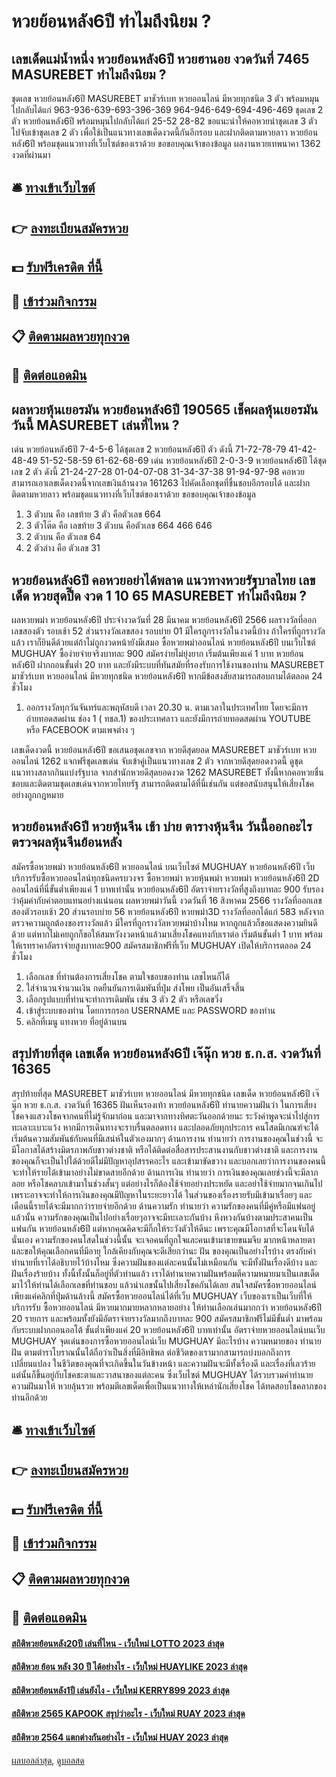 # หวยย้อนหลัง6ปี ทำไมถึงนิยม ?
## เลขเด็ดแม่น้ำหนึ่ง หวยย้อนหลัง6ปี หวยฮานอย งวดวันที่ 7465 MASUREBET ทำไมถึงนิยม ?
ชุดเลข หวยย้อนหลัง6ปี MASUREBET มาชัวร์เบท หวยออนไลน์ มีหวยทุกชนิด 3 ตัว พร้อมหมุนไปกลับได้แก่
963-936-639-693-396-369
964-946-649-694-496-469
ชุดเลข 2 ตัว หวยย้อนหลัง6ปี พร้อมหมุนไปกลับได้แก่
25-52
28-82
ขอแนะนำให้คอหวยนำชุดเลข 3 ตัว ไปจับเข้าชุดเลข 2 ตัว เพื่อใช้เป็นแนวทางเลขเด็ดงวดนี้กันอีกรอบ และฝากติดตามหวยลาว หวยย้อนหลัง6ปี พร้อมชุดแนวทางที่เว็บไซต์ของเราด้วย
ขอขอบคุณเจ้าของข้อมูล
ผลงานหวยเทพนาคา 1362 งวดที่ผ่านมา

## 🛎 [ทางเข้าเว็บไซต์](https://bit.ly/3BG5bNw)
## 👉 [ลงทะเบียนสมัครหวย](https://bit.ly/3BG5bNw)
## 💵 [รับฟรีเครดิต ที่นี้](https://bit.ly/3C3mvgS)
## 👑 [เข้าร่วมกิจกรรม](https://bit.ly/3C3mvgS)
## 📋 [ติดตามผลหวยทุกงวด](https://bit.ly/3C3mvgS)
## 📱 [ติดต่อแอดมิน](https://bit.ly/3C3mvgS)

## ผลหวยหุ้นเยอรมัน หวยย้อนหลัง6ปี 190565 เช็คผลหุ้นเยอรมันวันนี้ MASUREBET เล่นที่ไหน ?
เด่น หวยย้อนหลัง6ปี 7-4-5-6 ได้ชุดเลข 2 หวยย้อนหลัง6ปี ตัว ดังนี้
71-72-78-79
41-42-48-49
51-52-58-59
61-62-68-69
เด่น หวยย้อนหลัง6ปี 2-0-3-9 หวยย้อนหลัง6ปี ได้ชุดเลข 2 ตัว ดังนี้
21-24-27-28
01-04-07-08
31-34-37-38
91-94-97-98
คอหวยสามารถเอาเลขเด็ดงวดนี้จากเลขเงินล้านงวด 161263 ไปคัดเลือกชุดที่ชื่นชอบอีกรอบได้ และฝากติดตามหวยลาว พร้อมชุดแนวทางที่เว็บไซต์ของเราด้วย
ขอขอบคุณเจ้าของข้อมูล
1. 3 ตัวบน คือ เลขท้าย 3 ตัว คือตัวเลข 664
2. 3 ตัวโต๊ด คือ เลขท้าย 3 ตัวบน คือตัวเลข 664 466 646
3. 2 ตัวบน คือ ตัวเลข 64
4. 2 ตัวล่าง คือ ตัวเลข 31

## หวยย้อนหลัง6ปี คอหวยอย่าได้พลาด แนวทางหวยรัฐบาลไทย เลขเด็ด หวยสุดปี๊ด งวด 1 10 65 MASUREBET ทำไมถึงนิยม ?
ผลหวยพม่า หวยย้อนหลัง6ปี ประจำงวดวันที่ 28 มีนาคม หวยย้อนหลัง6ปี 2566 ผลรางวัลที่ออกเลขสองตัว รอบเช้า 52 ส่วนรางวัลเลขสอง รอบบ่าย 01 มีใครถูกรางวัลในงวดนี้บ้าง ถ้าใครที่ถูกรางวัลแล้ว เราก็ยินดีด้วยแต่ถ้าไม่ถูกงวดหน้ายังมีเสมอ ซื้อหวยพม่าออนไลน์ หวยย้อนหลัง6ปี บนเว็บไซต์ MUGHUAY ซื้อง่ายจ่ายจริงบาทละ 900 สมัครง่ายไม่ยุ่งยาก เริ่มต้นเพียงแค่ 1 บาท หวยย้อนหลัง6ปี ฝากถอนขั้นต่ำ 20 บาท และยังมีระบบที่ทันสมัยที่รองรับการใช้งานของท่าน MASUREBET มาชัวร์เบท หวยออนไลน์ มีหวยทุกชนิด หวยย้อนหลัง6ปี หากมีข้อสงสัยสามารถสอบถามได้ตลอด 24 ชั่วโมง
1. ออกรางวัลทุกวันจันทร์และพฤหัสบดี เวลา 20.30 น. ตามเวลาในประเทศไทย โดยจะมีการถ่ายทอดสดผ่าน ช่อง 1 ( ทชล.1) ของประเทศลาว และยังมีการถ่ายทอดสดผ่าน YOUTUBE หรือ FACEBOOK ตามเพจต่าง ๆ

เลขเด็ดงวดนี้ หวยย้อนหลัง6ปี ขอเสนอชุดเลขจาก หวยดีสุดยอด MASUREBET มาชัวร์เบท หวยออนไลน์ 1262 แจกฟรีชุดเลขเด่น จับเข้าคู่เป็นแนวทางเลข 2 ตัว จากหวยดีสุดยอดงวดนี้ ดูชุดแนวทางสลากกินแบ่งรัฐบาล จากสำนักหวยดีสุดยอดงวด 1262 MASUREBET ทั้งนี้หากคอหวยชื่นชอบและติดตามชุดเลขเด่นจากหวยไทยรัฐ สามารถติดตามได้ที่นี่เช่นกัน แต่ขอสนับสนุนให้เสี่ยงโชคอย่างถูกกฎหมาย

## หวยย้อนหลัง6ปี หวยหุ้นจีน เช้า บ่าย ตารางหุ้นจีน วันนี้ออกอะไร ตรวจผลหุ้นจีนย้อนหลัง
สมัครซื้อหวยพม่า หวยย้อนหลัง6ปี หวยออนไลน์ บนเว็บไซต์ MUGHUAY หวยย้อนหลัง6ปี เว็บบริการรับซื้อหวยออนไลน์ทุกชนิดครบวงจร ซื้อหวยพม่า หวยหุ้นพม่า หวยพม่า หวยย้อนหลัง6ปี 2D ออนไลน์ที่นี่ขั้นต่ำเพียงแค่ 1 บาทเท่านั้น หวยย้อนหลัง6ปี อัตราจ่ายรางวัลที่สูงถึงบาทละ 900 รับรองว่าคุ้มค่ากับค่าตอบแทนอย่างแน่นอน
ผลหวยพม่าวันนี้ งวดวันที่ 16 สิงหาคม 2566 รางวัลที่ออกเลขสองตัวรอบเช้า 20 ส่วนรอบบ่าย 56 หวยย้อนหลัง6ปี หวยพม่า3D รางวัลที่ออกได้แก่ 583 หลังจากตรวจความถูกต้องของรางวัลแล้ว มีใครที่ถูกรางวัลหวยพม่าบ้างไหม หากถูกแล้วก็ขอแสดงความยินดีด้วย แต่หากไม่เคยถูกก็ขอให้สมหวังงวดหน้าแล้วมาเสี่ยงโชคแทงกับเราต่อ เริ่มต้นขั้นต่ำ 1 บาท พร้อมให้เรทราคาอัตราจ่ายสูงบาทละ900 สมัครสมาชิกฟรีที่เว็บ MUGHUAY เปิดให้บริการตลอด 24 ชั่วโมง
1. เลือกเลข ที่ท่านต้องการเสี่ยงโชค ตามใจชอบของท่าน เลขไหนก็ได้
2. ใส่จำนวนจำนวนเงิน กดยืนยันการเดิมพันที่ปุ่ม ส่งโพย เป็นอันเสร็จสิ้น
3. เลือกรูปแบบที่ท่านจะทำการเดิมพัน เช่น 3 ตัว 2 ตัว หรือเลขวิ่ง
4. เข้าสู่ระบบของท่าน โดยการกรอก USERNAME และ PASSWORD ของท่าน
5. คลิกที่เมนู แทงหวย ที่อยู่ด้านบน

## สรุปท้ายที่สุด เลขเด็ด หวยย้อนหลัง6ปี เจ๊นุ๊ก หวย ธ.ก.ส. งวดวันที่ 16365
สรุปท้ายที่สุด MASUREBET มาชัวร์เบท หวยออนไลน์ มีหวยทุกชนิด เลขเด็ด หวยย้อนหลัง6ปี เจ๊นุ๊ก หวย ธ.ก.ส. งวดวันที่ 16365 ฝันเห็นรองเท้า หวยย้อนหลัง6ปี ทำนายความฝันว่า ในการเสี่ยงโชคจงแสวงโชคจากคนที่ไม่รู้จักมาก่อน และมาจากทางทิศตะวันออกด้วยนะ ระวังคำพูดจะนำไปสู่การทะเลาะเบาะแว้ง หากมีการเดินทางจะราบรื่นตลอดทาง และปลอดภัยทุกประการ คนโสดมีเกณฑ์จะได้เริ่มต้นความสัมพันธ์กับคนที่มีเสน่ห์ในตัวเองมากๆ
ด้านการงาน ทำนายว่า การงานของคุณในช่วงนี้ จะมีโอกาสได้สร้างมิตรภาพกับชาวต่างชาติ หรือได้ติดต่อสื่อสารประสานงานกับชาวต่างชาติ และการงานของคุณก็จะเป็นไปได้ด้วยดีไม่มีปัญหาอุปสรรคอะไร และเข้ามาขัดขวาง และบอกเลยว่าการงานของคนนี้ จะทำให้รายได้เข้ามาอย่างไม่ขาดสายอีกด้วย
ด้านการเงิน ทำนายว่า การเงินของคุณเลยช่วงนี้จะมีลาภลอย หรือโชคลาภเข้ามาในช่วงสั้นๆ แต่อย่างไรก็ต้องใช้จ่ายอย่างประหยัด และอย่าใช้จ่ายมากจนเกินไป เพราะอาจจะทำให้การเงินของคุณมีปัญหาในระยะยาวได้ ในส่วนของเรื่องรายรับมีเข้ามาเรื่อยๆ และเดือนนี้รายได้จะมีมากกว่ารายจ่ายอีกด้วย
ด้านความรัก ทำนายว่า ความรักของคนที่มีคู่หรือมีแฟนอยู่แล้วนั้น ความรักของคุณเป็นไปอย่างเรื่อยๆอาจจะมีทะเลาะกันบ้าง หึงหวงกันบ้างตามประสาคนเป็นแฟนกัน หวยย้อนหลัง6ปี แต่หากคุณคิดจะมีกิ๊กให้ระวังตัวให้ดีนะ เพราะคุณมีโอกาสที่จะโดนจับได้นั่นเอง ความรักของคนโสดในช่วงนี้นั้น จะเจอคนที่ถูกใจและคนเข้ามาขายขนมจีบ มากหน้าหลายตาและขอให้คุณเลือกคนที่มีอายุ ใกล้เคียงกับคุณจะดีเสียกว่านะ
ฝัน ของคุณเป็นอย่างไรบ้าง ตรงกับคำทำนายที่เราได้อธิบายไว้บ้างไหม ซึ่งความฝันของแต่ละคนนั้นไม่เหมือนกัน จะมีทั้งฝันเรื่องดีบ้าง และฝันเรื่องร้ายบ้าง ทั้งนี้ทั้งนั้นก็อยู่ที่ตัวท่านแล้ว เราได้ทำนายความฝันพร้อมตีความหมายมาเป็นเลขเด็ด มาไว้ให้ท่านได้เลือกเลขที่ท่านชอบ แล้วนำเลขนั้นไปเสี่ยงโชคกันได้เลย
สนใจสมัครซื้อหวยออนไลน์ เพียงแค่คลิกที่ปุ่มด้านล้างนี้
สมัครซื้อหวยออนไลน์ได้ที่เว็บ MUGHUAY เว็บของเราเป็นเว็บที่ให้บริการรับ ซื้อหวยออนไลน์ มีหวยมากมายหลากหลายอย่าง ให้ท่านเลือกเล่นมากกว่า หวยย้อนหลัง6ปี 20 รายการ และพร้อมทั้งยังมีอัตราจ่ายรางวัลมากถึงบาทละ 900 สมัครสมาชิกฟรีไม่มีขั้นต่ำ มาพร้อมกับระบบฝากถอนออโต้ ขั้นต่ำเพียงแค่ 20 หวยย้อนหลัง6ปี บาทเท่านั้น
อัตราจ่ายหวยออนไลน์บนเว็บ MUGHUAY
จุดเด่นของการซื้อหวยออนไลน์เว็บ MUGHUAY มีอะไรบ้าง
ความหมายของ ทำนายฝัน ตามตำราโบราณนั้นได้ถือว่าเป็นสิ่งที่มีอิทธิพล ต่อชีวิตของเรามากสามารถบ่งบอกถึงการเปลี่ยนแปลง ในชีวิตของคุณที่จะเกิดขึ้นในวันข้างหน้า และความฝันจะมีทั้งเรื่องดี และเรื่องที่เลวร้าย แต่นั้นก็ขึ้นอยู่กับโชคชะตาและวาสนาของแต่ละคน ซึ่งเว็บไซต์ MUGHUAY ได้รวบรวมคำทำนายความฝันมาให้ หวยลุ้นรวย พร้อมตีเลขเด็ดเพื่อเป็นแนวทางให้เหล่านักเสี่ยงโชค ได้ทดสอบโชคลาภของท่านอีกด้วย

## 🛎 [ทางเข้าเว็บไซต์](https://bit.ly/3BG5bNw)
## 👉 [ลงทะเบียนสมัครหวย](https://bit.ly/3BG5bNw)
## 💵 [รับฟรีเครดิต ที่นี้](https://bit.ly/3C3mvgS)
## 👑 [เข้าร่วมกิจกรรม](https://bit.ly/3C3mvgS)
## 📋 [ติดตามผลหวยทุกงวด](https://bit.ly/3C3mvgS)
## 📱 [ติดต่อแอดมิน](https://bit.ly/3C3mvgS)

#### [สถิติหวยย้อนหลัง20ปี เล่นที่ไหน - เว็บใหม่ LOTTO 2023 ล่าสุด](https://atom.io/themes/สถิติหวยย้อนหลัง20ปี%20เล่นที่ไหน%20-%20เว็บใหม่%20lotto%202023%20ล่าสุด)
#### [สถิติหวย ย้อน หลัง 30 ปี ได้อย่างไร - เว็บใหม่ HUAYLIKE 2023 ล่าสุด](https://atom.io/themes/สถิติหวย%20ย้อน%20หลัง%2030%20ปี%20ได้อย่างไร%20-%20เว็บใหม่%20huaylike%202023%20ล่าสุด)
#### [สถิติหวยย้อนหลัง1ปี เล่นยังไง - เว็บใหม่ KERRY899 2023 ล่าสุด](https://atom.io/themes/สถิติหวยย้อนหลัง1ปี%20เล่นยังไง%20-%20เว็บใหม่%20kerry899%202023%20ล่าสุด)
#### [สถิติหวย 2565 KAPOOK สรุปว่าอะไร - เว็บใหม่ RUAY 2023 ล่าสุด](https://atom.io/themes/สถิติหวย%202565%20kapook%20สรุปว่าอะไร%20-%20เว็บใหม่%20ruay%202023%20ล่าสุด)
#### [สถิติหวย 2564 แตกต่างกันอย่างไร - เว็บใหม่ HUAY 2023 ล่าสุด](https://atom.io/themes/สถิติหวย%202564%20แตกต่างกันอย่างไร%20-%20เว็บใหม่%20huay%202023%20ล่าสุด)

[ผลบอลล่าสุด](https://siamsport.tv "ผลบอลล่าสุด"), [ดูบอลสด](https://siamsport.tv/ดูบอลสด "ดูบอลสด")